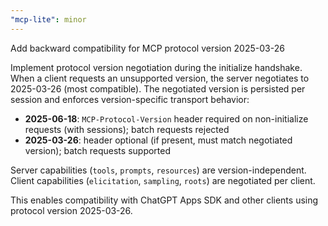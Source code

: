 ```yaml
---
"mcp-lite": minor
---
```


Add backward compatibility for MCP protocol version 2025-03-26

Implement protocol version negotiation during the initialize handshake. When a client requests an unsupported version, the server negotiates to 2025-03-26 (most compatible). The negotiated version is persisted per session and enforces version-specific transport behavior:

- **2025-06-18**: `MCP-Protocol-Version` header required on non-initialize requests (with sessions); batch requests rejected
- **2025-03-26**: header optional (if present, must match negotiated version); batch requests supported

Server capabilities (`tools`, `prompts`, `resources`) are version-independent. Client capabilities (`elicitation`, `sampling`, `roots`) are negotiated per client.

This enables compatibility with ChatGPT Apps SDK and other clients using protocol version 2025-03-26.


